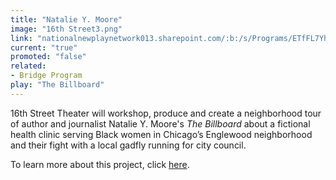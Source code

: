 ```yaml
---
title: "Natalie Y. Moore"
image: "16th Street3.png"
link: "nationalnewplaynetwork013.sharepoint.com/:b:/s/Programs/ETfFL7Yhd9NGqWK7euSKkKoBYwlAxjAsRPisf-yPlKXQkQ?e=AmJSyn"
current: "true"
promoted: "false"
related:
- Bridge Program
play: "The Billboard"
---
```

16th Street Theater will workshop, produce and create a neighborhood tour of author and journalist Natalie Y. Moore's *The Billboard* about a fictional health clinic serving Black women in Chicago’s Englewood neighborhood and their fight with a local gadfly running for city council.

To learn more about this project, click [here](https://nationalnewplaynetwork013.sharepoint.com/:b:/s/Programs/ETfFL7Yhd9NGqWK7euSKkKoBYwlAxjAsRPisf-yPlKXQkQ?e=AmJSyn).
